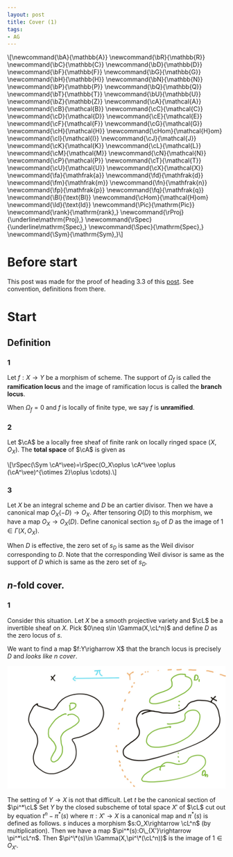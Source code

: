 ```yaml
---
layout: post
title: Cover (1)
tags: 
- AG
---
```

\\[\newcommand{\bA}{\mathbb{A}}
\newcommand{\bR}{\mathbb{R}}
\newcommand{\bC}{\mathbb{C}}
\newcommand{\bD}{\mathbb{D}}
\newcommand{\bF}{\mathbb{F}}
\newcommand{\bG}{\mathbb{G}}
\newcommand{\bH}{\mathbb{H}}
\newcommand{\bN}{\mathbb{N}}
\newcommand{\bP}{\mathbb{P}}
\newcommand{\bQ}{\mathbb{Q}}
\newcommand{\bT}{\mathbb{T}}
\newcommand{\bU}{\mathbb{U}}
\newcommand{\bZ}{\mathbb{Z}}
\newcommand{\cA}{\mathcal{A}}
\newcommand{\cB}{\mathcal{B}}
\newcommand{\cC}{\mathcal{C}}
\newcommand{\cD}{\mathcal{D}}
\newcommand{\cE}{\mathcal{E}}
\newcommand{\cF}{\mathcal{F}}
\newcommand{\cG}{\mathcal{G}}
\newcommand{\cH}{\mathcal{H}}
\newcommand{\cHom}{\mathcal{H}om}
\newcommand{\cI}{\mathcal{I}}
\newcommand{\cJ}{\mathcal{J}}
\newcommand{\cK}{\mathcal{K}}
\newcommand{\cL}{\mathcal{L}}
\newcommand{\cM}{\mathcal{M}}
\newcommand{\cN}{\mathcal{N}}
\newcommand{\cP}{\mathcal{P}}
\newcommand{\cT}{\mathcal{T}}
\newcommand{\cU}{\mathcal{U}}
\newcommand{\cX}{\mathcal{X}}
\newcommand{\fa}{\mathfrak{a}}
\newcommand{\fd}{\mathfrak{d}}
\newcommand{\fm}{\mathfrak{m}}
\newcommand{\fn}{\mathfrak{n}}
\newcommand{\fp}{\mathfrak{p}}
\newcommand{\fq}{\mathfrak{q}}
\newcommand{\Bl}{\text{Bl}}
\newcommand{\cHom}{\mathcal{H}om}
\newcommand{\Id}{\text{Id}}
\newcommand{\Pic}{\mathrm{Pic}}
\newcommand{\rank}{\mathrm{rank}\,}
\newcommand{\rProj}{\underline\mathrm{Proj}\,}
\newcommand{\rSpec}{\underline\mathrm{Spec}\,}
\newcommand{\Spec}{\mathrm{Spec}\,}
\newcommand{\Sym}{\mathrm{Sym}\,}\\]

# Before start

This post was made for the proof of heading 3.3 of this [post](/_posts/2022-11-11-k3-surfaces1.md). See convention, definitions from there.

# Start

## Definition

### 1

Let $f:X\rightarrow Y$ be a morphism of scheme. The support of $\Omega_f$ is called the **ramification locus** and the image of ramification locus is called the **branch locus**.

When $\Omega_f=0$ and $f$ is locally of finite type, we say $f$ is **unramified**.

### 2

Let $\cA$ be a locally free sheaf of finite rank on locally ringed space $(X,O_X)$. The **total space** of $\cA$ is given as 

\\[\rSpec(\Sym \cA^\vee)=\rSpec(O_X\oplus \cA^\vee \oplus (\cA^\vee)^{\otimes 2}\oplus \cdots).\\]


### 3

Let $X$ be an integral scheme and $D$ be an cartier divisor. Then we have a canonical map $O_X(-D)\rightarrow O_X$. After tensoring $O(D)$ to this morphism, we have a map $O_X\rightarrow O_X(D)$. Define canonical section $s_D$ of $D$ as the image of $1\in \Gamma(X,O_X)$.

When $D$ is effective, the zero set of $s_D$ is same as the Weil divisor corresponding to $D$. Note that the corresponding Weil divisor is same as the support of $D$ which is same as the zero set of $s_D$.

## $n$-fold cover.

### 1

Consider this situation. Let $X$ be a smooth projective variety and $\cL$ be a invertible sheaf on $X$. Pick $0\neq s\in \Gamma(X,\cL^n)$ and define $D$ as the zero locus of $s$.

We want to find a map $f:Y\righarrow X$ that the branch locus is precisely $D$ and *looks like* $n$ *cover*.

![picture1](/assets/1113_1.jpg)

The setting of $Y\rightarrow X$ is not that difficult. Let $t$ be the canonical section of $\pi^*\cL$ Set $Y$ by the closed subscheme of total space $X'$ of $\cL$ cut out by equation $t^n-\pi^*(s)$ where $\pi:X'\rightarrow X$ is a canonical map and $\pi^*(s)$ is defined as follows. $s$ induces a morphism $s:O_X\rightarrow \cL^n$ (by multiplication). Then we have a map $\pi^*(s):O\_{X'}\rightarrow \pi^*\cL^n$. Then $\pi^\*(s)\in \Gamma(X,\pi^\*(\cL^n))$ is the image of $1\in O_{X'}$.